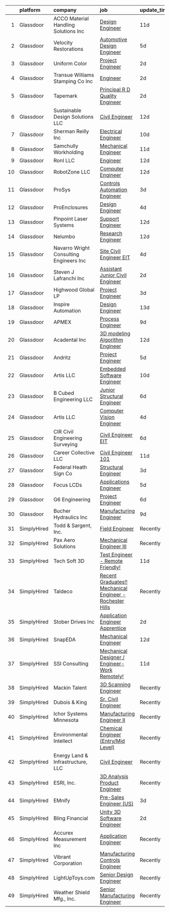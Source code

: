 

|    | platform    | company                                    | job                                                                                                                                                                                                                                                                                                                                                                                                                                                                                                                                                                                                                                                                                                                                                                                                                                                                                                                                                                                                                                                                                                            | update_time   | location                        |
|---:|:------------|:-------------------------------------------|:---------------------------------------------------------------------------------------------------------------------------------------------------------------------------------------------------------------------------------------------------------------------------------------------------------------------------------------------------------------------------------------------------------------------------------------------------------------------------------------------------------------------------------------------------------------------------------------------------------------------------------------------------------------------------------------------------------------------------------------------------------------------------------------------------------------------------------------------------------------------------------------------------------------------------------------------------------------------------------------------------------------------------------------------------------------------------------------------------------------|:--------------|:--------------------------------|
|  1 | Glassdoor   | ACCO Material Handling Solutions Inc       | [Design Engineer](https://www.glassdoor.com/partner/jobListing.htm?pos=126&ao=1110586&s=58&guid=0000018113ce0d6493cfed329e0941e1&src=GD_JOB_AD&t=SR&vt=w&ea=1&cs=1_dd52cd1d&cb=1653894680393&jobListingId=1007873994147&cpc=8D7ECEA3288D8B24&jrtk=3-0-1g49ss3cjjm5d801-1g49ss3d0j45a800-f0e664d32b362283--6NYlbfkN0BFFS8zJVZenWItNE8lTFZnQq_3tJVmPdz7HSSz7xoRe9bTuWO1kppgetIzLAsPLkGesZbzOw6hdn7u1_ptyFY2Yh5TjROcfA-fIta3lKT7VlSJ1BWPf3Pj2ey6AZov32r578G1NYGwhr-PcsjD37JnIPmeI2zVpPTE-QebkRXn82hoQbuYCpdWBnTXQkCXGJj-foPiE46WSKBv7mmnRIQWt3IVWfjo-ThLXx8Z0XiB2cYNYxlPty-_Btn_kgQtiCyzyxUu_HLMdixLCUFGfVKQhR_jLODsynTjuXAZ87ZGEhKKoEjLilhYLVFg9BzS4ci7V9GUZpP7zw2GtXunqovcDd43_BD5aMYKvxSuAlOuGQjpucROsABLfIzQG9Jy7HzQqAVb_dMsEKTy3tbDIIvH7BWzO-0ndGkOsJo3DzfTPhKPmTWHFZ_q-hSdXaI7w5tzlQ-k2-KA8J1piVOLFr1r-I7QWZnSZWelyuvHPuf0UIHHHaV21BRC7Innk0-Bbps%3D)                                                                                                                                                                                                                                                       | 11d           | York, PA                        |
|  2 | Glassdoor   | Velocity Restorations                      | [Automotive Design Engineer](https://www.glassdoor.com/partner/jobListing.htm?pos=121&ao=1110586&s=58&guid=0000018113ce0d6493cfed329e0941e1&src=GD_JOB_AD&t=SR&vt=w&ea=1&cs=1_b0bb0352&cb=1653894680392&jobListingId=1007887911809&cpc=7727F3A772A9F19C&jrtk=3-0-1g49ss3cjjm5d801-1g49ss3d0j45a800-23a2a2a6a4f35348--6NYlbfkN0AN77IQYG4qNB0SF0w9dx5AeT6p643ab1gAjaH6HGqssSTiJOziOUFQx-rkxQ2Qw5ZPV0BQyfD7qSjznZTgp2UXALbnNmEQ2wzeWsZD0AAAgx7Paml906rxx5GI6299o7AeBnO5gWWg4SXZtSUBrHPAdEKBC_fWX1mD8f3cIQrgHtBiEdyV4WNVcHSmHJseXijPp7pXuYz24s6l5yrS8RRu39X7fLbTZx4teymcXeBEFOQ3Hj7QPVLgobh_2Vs61gFowcZZ6dlhJm51AyU6fqSDlilnZ51Ze1nc713kVakwz6Uo5zqR0RA0xBiEii7KIpV0lWoP0yANPS3LRdSuOUMcNL5NQmazArGlmq1AXNZpchTKUwc_vceLLnPI5ymmakt2JRgrLrANj_zNJrQT3vO82r0jf1WwoADfpvRPSVXfRubSA_oDYb0FsGUB0oIfdvguVyj2VC8FTrp8x38_6MrLLv_GXpi3a-tt1TJoxtyDjQJwLtY_m71p533rDTutvrcLxeNALJk1BpVa9hbAQFi3sQigCEcH0lNSVxwyV6d8g1Vgsnm-y97vjMIxtLsl8gcAa4s-ZFyg7-qbtB2IU_2RaLTTXv9QYzQ%3D)                                                                                                                                            | 5d            | Cantonment, FL                  |
|  3 | Glassdoor   | Uniform Color                              | [Project Engineer](https://www.glassdoor.com/partner/jobListing.htm?pos=112&ao=1110586&s=58&guid=0000018113ce0d6493cfed329e0941e1&src=GD_JOB_AD&t=SR&vt=w&ea=1&cs=1_a5c51edc&cb=1653894680391&jobListingId=1007897844781&cpc=8C8C01C1671D14CC&jrtk=3-0-1g49ss3cjjm5d801-1g49ss3d0j45a800-5e52750f8b313abc--6NYlbfkN0CkdULDkxJV5HOaUe3AtL7tP0Um54OB87xlVeULwq8gRt2gH9P-wNUtyBXE8xg579d-aGJaArGDw7VgqMJfXAx2oj2bOR1k2MZxgU7PoCNIhPqjRZ48smznDJ6crgCWjAvZXJ2HF20jvFvXTSkoC_ykTdGrWoKBk4gVTlUi56nUsL07myLIPagdKWXaoytUSuPrUl1tPCONpMT_uJJGkuB6JVWzdA1nOma8FmLvDJxxaPN0NwrzFYUAc5Kv0NOXgxNkXK5nTWfwLwDgDGnz4tZqq9TjRPZ_8JQFkmQjsdUyF7qTkqDrA-thoAU4GtQItxdNz2YdXUFw96beFyBFnBTN2qmSrI9xnLyI8-Dmb8M3WXHZNWfLb1vEqmQz4faBroWw7B4CQjAAg8Bfko0lqZEEV5nei7oE5pW3ASMVm7TUjbKPf8Gdc18LsPPNsEHB0mIOLRpeg4NrZOMUSB-R4DDqDvX0UCyl-An8ogOeZxwg3hVPKV2q5BjBkIXBS7k5N-cjv87eC4DMZA%3D%3D)                                                                                                                                                                                                                                        | 2d            | Holland, MI                     |
|  4 | Glassdoor   | Transue   Williams Stamping Co   Inc       | [Engineer](https://www.glassdoor.com/partner/jobListing.htm?pos=107&ao=1110586&s=58&guid=0000018113ce0d6493cfed329e0941e1&src=GD_JOB_AD&t=SR&vt=w&ea=1&cs=1_d5ab7ede&cb=1653894680390&jobListingId=1007898041747&cpc=48D982FDF5496E08&jrtk=3-0-1g49ss3cjjm5d801-1g49ss3d0j45a800-e5b7ac3f6d3865d4--6NYlbfkN0CHpSnjIPxMtekS58WZl5Olhjo2iWL5RjE_Boe0ccr3Fp74b-beha0UUvVY_x3XMoE4x3WLEaErR_x7XrpphIwX90R__oeRNiczgx8WkIPceBL6xLSgALbE1Zof45a-Gf8YKw8_rQtEvc3wNEpvJbAh55HFDn0mi91gFqWrAe83xiJsuASgzBfe_8ukgnIOzr3lV9sy-C_Qg8MKH6ny43RYUAhw4aWw1nI2erkkNMDazjDGbWwWnx264VCYOoTxPDFLW1ZF84xSSAcDc88H0WaoU7iaxN9A2sOPRto-FO9YUzFj0J6vQApaxeivNDjwbsLGQCc3QgbfIi00jN2XFjxEN7jLF_rGnNbCb6sUwNsRgXZLV_k1oWideo-n25APHpX2i06UGQhMKd2a7FjdmBp7UnoA2WoT84Ix2RAyegYnSm7r__PtJ4Pl4swDgLPslYYDTNCGTya51aE4iQxBUz_8ULsyuZVg-uIhLJapQDryBI7N6L1DHccg)                                                                                                                                                                                                                                                                            | 2d            | Austintown, OH                  |
|  5 | Glassdoor   | Tapemark                                   | [Principal R D Quality Engineer](https://www.glassdoor.com/partner/jobListing.htm?pos=123&ao=1110586&s=58&guid=0000018113ce0d6493cfed329e0941e1&src=GD_JOB_AD&t=SR&vt=w&ea=1&cs=1_66ff04c4&cb=1653894680392&jobListingId=1007898762976&cpc=8D611544EB90A190&jrtk=3-0-1g49ss3cjjm5d801-1g49ss3d0j45a800-972575d053355553--6NYlbfkN0D769QmwtMnNWOu3U3MSs6ZoWu2_JIdD1p8otXQvWnwRwBGnWqVrZmuMF44Ide97xc_i2BQYBODaNah7g4OoDFb7625-d-h48REShhZXcTTU8dPDn4HZY9-edUu-_aeB4sjXzSqb9Ng0cRT0dKzgelVp5KuaOUjvQz0oQgiBVn2Xs8Rt2-d63m_aeJWkSGrD93s1aMR8rRZgEWPdB_jLR53XRvIBiROJlJ2_3WfNfB1nITVZTmwnRSiB8Q9yp50y78b5WhGkUjDJUB7NcGqlEEz4K4oD6DWRvlt7i89N8wVnr6zGbopLRZCKLwlVnJhM9Zt7hpHjyRNxiioA-s5ioUuzbDeqEw-0NKXwo7RsuzypMTCvFbJpcLsA-SfcOR3MEiue4zGBBNumTkFuhH-ZtR3SCzCvPvzxF7jcKuhbB9e6Xh19K6TpdOjf3taH_VRWm0sKTO7wkCpLLhxpwfU2pLBZsRTqLQR-17DSacKp_Affk_m-NgcOynzUoNP-nSPoa7FpR1k_6BRwSsVo-DsjBSJ)                                                                                                                                                                                                                      | 2d            | Saint Paul, MN                  |
|  6 | Glassdoor   | Sustainable Design Solutions  LLC          | [Civil Engineer](https://www.glassdoor.com/partner/jobListing.htm?pos=115&ao=1110586&s=58&guid=0000018113ce0d6493cfed329e0941e1&src=GD_JOB_AD&t=SR&vt=w&ea=1&cs=1_b2d2ae12&cb=1653894680391&jobListingId=1007869607934&cpc=F388EB6F57E9B59B&jrtk=3-0-1g49ss3cjjm5d801-1g49ss3d0j45a800-3c164573fa652fe9--6NYlbfkN0C29hvXBsqPXhhx7JNMmYbw4YwtYqnydFXWi5Ki7qnQ4nh6BQurPEBpSe7KnNFQ_4n5pzLHSKcGm7OanYyUgw4O69R0nSBD-323RLJp52Tz6wmQ3mdy0WjJXkVT-sovWDyNnvywoeWeIoMcgyvysd43voH4NMnX7LhxHGj54F-diLHNE20jHmJn2RBzbmne6VQ_VXtioXPUxxvD6B9hhfvvm8CV1sRTfGKABdx9XFAOI9R6OTggywu6RukGlHtapiYRGiYewKS-JJw-OnL5mdDIRfQueDwSQP2HaDzhU_4snh-DrUwGyWrIQ3cdb3xj_rgP9hbXXYFfd-BAToS_0Y3t-jzNiTYM37zpP3yJYzUKtsUNpBzSpVtF8m-6HNR7xH-aqBL48yPJjv8-GB2uAAAPk0OdpANJ_gCpiiN1aV8Pn83PfT7snNUXwxrw4cUdgkqO-hXNNH3CZ-EWrOAmHFQGWXgw35Hb0k2rDW1myVfGCRiwy6Nu8ohwsDdq9Ml65-Y%3D)                                                                                                                                                                                                                                                        | 12d           | Baton Rouge, LA                 |
|  7 | Glassdoor   | Sherman   Reilly Inc                       | [Electrical Engineer](https://www.glassdoor.com/partner/jobListing.htm?pos=118&ao=1110586&s=58&guid=0000018113ce0d6493cfed329e0941e1&src=GD_JOB_AD&t=SR&vt=w&ea=1&cs=1_8814d836&cb=1653894680392&jobListingId=1007876359460&cpc=CB51DF72DA3184F0&jrtk=3-0-1g49ss3cjjm5d801-1g49ss3d0j45a800-017a4b1477b9db84--6NYlbfkN0CpVY0x-eNK9xibvVCCLDrhKDrFH_cEjJXz3jYd2EEpk8Rv6v91OuKVjHBI0-gXTKOCB3fiQqTANvBz5bR45IvqupxJfnXvfQGcBA3DbN_YtjIa0K5jYTHILHThGCc-B73TIRKytK9XcLQ505-cKTZynnlY5uzNKH7cTWc8dqp0e8LUCANlZ35fbHKns8e0-NuOaEIR2RuULcDTghVwDlE4FOLuxLUqBhZsy4LRoiIO_JPiQESDZ7_DeIrrjLidTChkTOJEMuFkuGOS2Rnr9CQEwt6tjlc3zWygl1W-kmgDAZFniPjhDkNk4RZwUOw6CQf_vYYoUa5w2ijjzeLD58tt2XH3XtcPRgZKPUSPn2QH9VPFeCZc6V0W90suc3CQlkvWupo6P-urg1L02PpVvby2QJtU3PlEozTQtryuMfLHD7fncstvreyPb73hYQQstOLl-QMEu5NoerjS2K4sPWshf2kdMECUzO6jQfYoIdTT2aPvB8lMj3ztY1uPsrAX6rBCFmSsPl_-IQ%3D%3D)                                                                                                                                                                                                                                     | 10d           | Chattanooga, TN                 |
|  8 | Glassdoor   | Samchully Workholding                      | [Mechanical Engineer](https://www.glassdoor.com/partner/jobListing.htm?pos=129&ao=1110586&s=58&guid=0000018113ce0d6493cfed329e0941e1&src=GD_JOB_AD&t=SR&vt=w&ea=1&cs=1_fac625fb&cb=1653894680393&jobListingId=1007875185665&cpc=DD81B0F02CF16109&jrtk=3-0-1g49ss3cjjm5d801-1g49ss3d0j45a800-0c9a7c9e877481ed--6NYlbfkN0D4nuovUOU2dPryPr7-xanE7ZFWASvaSyNm3BqXIbrO0geIZjjFrgP5r8y6Kdeyiqa7r07cvduyIZKrlXZ4PYkD8d7yHnjGw1H_Vbf5ur-qv0tHOo_ok1qVjOv6MoEdqtKI8itP2QDMyJnW6tpJfBQwWdKTcRcFwWYWpsPQMv65F-Ds7F_jvrbVlpMslURuwUwrosxhhXgoDIlH64VTcLLzmQZn-aP7qgiMLFyhJodIHPx0fHydbMeu7MUYFi77lz9K22F4ogtxhdqbzQXGTzPhIqSa41ehqCurbDe156XydPosTyQl757J7QwjIski-mBt4Wx5l4QHVJ0ADQ99l5m6kkA3zJnuIMEhTD3ndJC36Vt47_SzxTEPoS1SZoqhll2ZoqSQ8KP7sU82M_P1b4kzhDiIFELijw4MDsqI_jG9m3JtkkmhXnbAlIOc5-KHh2VKwfEnffRIKEHUjIqAuFlFMuv8GMb8YFhBydUBsXWRGNeWE9Ryi3G9q6sHOMqtIEU%3D)                                                                                                                                                                                                                                                   | 11d           | Lake Forest, CA                 |
|  9 | Glassdoor   | RonI LLC                                   | [Engineer](https://www.glassdoor.com/partner/jobListing.htm?pos=104&ao=1110586&s=58&guid=0000018113ce0d6493cfed329e0941e1&src=GD_JOB_AD&t=SR&vt=w&ea=1&cs=1_eeaee339&cb=1653894680390&jobListingId=1007869257671&cpc=27DBD27427436EFA&jrtk=3-0-1g49ss3cjjm5d801-1g49ss3d0j45a800-e80d6e129273f61c--6NYlbfkN0Dx3r3E47sSe5bB3PIy1uzBZvlB7xy2NhfhZMlxQTsxrA7VYX76RqwMaCykxq_CiDPehZguk84VWqJfrViHZ8KDc8hkaArUXeXPlrM99lnlH-MslKiFfY_aGMZCDJlpqPHD8jZ4R3OOCfqN8Lip_ZPLyaZee2_MENJu80lQ-I7_JRkSeg3JDuayDDyDQpaFquAX9Zm_LbjZrlEnTEjdZ5MV8UWTvU3PtarakPboroZMipsas-2O4ThC_x0JuwQzRgsy22ML5m92SxVfYPbuKdsq28SddMvJs04bABSRmwll7UB-yhSyMvR_CmQIHE2IAkSs7QfYV-F9wIw9yKsw4xDICYWHsC82YYpgI21-R4wfL9WcWkZQRBALVGNBln8qwvYVnWwxnINhiQNwxAeqaDcC2Kk9t_k-4pPBRQBCqva_ZUwKwbemvGxKCvCdNhAGNFL5zDaCtVEhP62cUJUqUh12uk2-dqMxcFcSJXcZAt3b_zIuy9vbCPK7)                                                                                                                                                                                                                                                                            | 12d           | Charlotte, NC                   |
| 10 | Glassdoor   | RobotZone LLC                              | [Computer Engineer](https://www.glassdoor.com/partner/jobListing.htm?pos=108&ao=1110586&s=58&guid=0000018113ce0d6493cfed329e0941e1&src=GD_JOB_AD&t=SR&vt=w&ea=1&cs=1_d0d9af65&cb=1653894680390&jobListingId=1007870108983&cpc=C64425CD673E8F14&jrtk=3-0-1g49ss3cjjm5d801-1g49ss3d0j45a800-219db9d30302e797--6NYlbfkN0BKgzQyzTF1Q9mOsR1amaS-juVGLjHt5Cdom-gEF9y-xSP8G8yShb8nmsjEyQMqto77kbREkqz6afkJ3HEFaK9n1cEoqIqWTIeyA5C8WpB9CTavT_Ew9hC2KJtu5rQRDRWXhN2b0U0k7_zy7qE9CtnKI8VKNf6ISYjCCuNYTVCmhZm-4jTJmc3YAvf6YIsPfiOuvCKJcFtmyzC07HcuN484OyUqy-b-t1jyrCbo4MYnNHkzkv-FPoVO0PoifVQMhNdpJOHPyVgX25xZbgvWfFV0mElLpsKgnH3EHUqzSbYCgWQ4c07YPIsrHIn3Ngr6mw9SlwbipzWOQT7UKoHYpiFDAOJYwujIX-sCQ3S2rF0FtyxpK-WbsecjMdax5BII_JNuWy6g98rrvdx9xJFpBeWQYgY204E0KW_9c1nYaRW9hCJL4Tw3VH26-euBxIN1tTkjD52CY_5-xLNfANYsDx7Oj1SDZe2kv8PsR6qYLCKDoiiucHpVJsNDLMzbai7E_G-6Z6vCt-QtcA%3D%3D)                                                                                                                                                                                                                                       | 12d           | Winfield, KS                    |
| 11 | Glassdoor   | ProSys                                     | [Controls Automation Engineer](https://www.glassdoor.com/partner/jobListing.htm?pos=105&ao=1110586&s=58&guid=0000018113ce0d6493cfed329e0941e1&src=GD_JOB_AD&t=SR&vt=w&cs=1_35a02a81&cb=1653894680389&jobListingId=1007895421291&cpc=AD4FA8CFC4678512&jrtk=3-0-1g49ss3cjjm5d801-1g49ss3d0j45a800-3c263e6f64f7ec45--6NYlbfkN0AAZ2KOaAKSdSA4s6ZFM8pp2b9gbp5FFgZTZvio99B7CKbGe8w0J7iHMyqH3r5O7LINfTDwF8xttHB247AtmiMO362FZHrlLJ7hIMp8R2iwvg4rrj-3yeSLEDXGxRo6ZoqOeVFImf32yxs5mtEQdEd7HZ7XtQH9DnhpaFROumOtkVUGF8cJnrstRD-uKdkvgIj3YU9zv_yCOpH3r67ZMvjjlx7bIWqCFciDQfnHHy8N9x9wqXQQnpboNjyYjbXrueSojDLyL07wLPjRVnV8Jj9hd7K_oMHYlBbmKgWTsQy9Fm0Vi1P_jJVqH2H5698o0fQIAuAZoUQ3MbRzAThP3XxR9HKpH5FBM5LC2Hj08kyYcQjxaXWlTYgbrm0u17Fo_udBJlp7xrkMqr1nxFhZBksuVnmbY-C0DD2nShPUkh0asUQbKCn0X_rrLQuMAl9VKW0Lfo8J9YOwCQ8jICl2F3lS1RUroWG5H590m4ceHEIO8qE2c6_6iSjG3Ob-OwS2dViBd5qevDR-p9UnTvw0zI4ooEpk4DK8kQ_sf9qUKQ4tLytqX0bMcLyNsHEdvbWQjiiiw2UCMhMuWXL2EFmbLNbOkuFrx8xO7ogiIsoVwqs6H1GcXceZPQAj9AJJ4trMgt7TRBArzMopw5teacfAKCe3q4YFxAOisEBbV7NH8PeUAowun3YZvCnwbcq14wfIPi-QFzINVlmNmWFDRJ9X5dxvt7dOWc9qvyAQeVGdqVH80Q%3D%3D) | 3d            | Webb City, MO                   |
| 12 | Glassdoor   | ProEnclosures                              | [Design Engineer](https://www.glassdoor.com/partner/jobListing.htm?pos=111&ao=1110586&s=58&guid=0000018113ce0d6493cfed329e0941e1&src=GD_JOB_AD&t=SR&vt=w&ea=1&cs=1_663d1ec2&cb=1653894680391&jobListingId=1007892526729&cpc=96070987E0DE0F22&jrtk=3-0-1g49ss3cjjm5d801-1g49ss3d0j45a800-1a35987553044738--6NYlbfkN0CHpSnjIPxMtekS58WZl5Olhjo2iWL5RjE_Boe0ccr3Fp74b-beha0UcTa0UEM84kpxrUputmv3yo3oDyYdgP0CO5NVXNgxxA1pzd8Eg70xN4GZ4e1Bv8w21V35XMjP9InwDtT8zEsqOksegvcIwLg5L1eD3UJrUpslVgbh4owHpkudqgzzb-o_sfuSo6AhtcAwxZzHPp-lU4H2RHLmJ_h0CPcxutB4Vy1fbRKdb9FOqHRfDXvNsxH_6C_6zQpNWU8USZU8kgTeUi86wCICPqN53_EN18lrr2oUJ0rUKk-Zxv0YYJRC_udb_-f3FoYzi3DgoptwZnPM_tPo5lDSeoaDLtrpPqx6oHyUSNpfEMsfZ7CR0t3J90vrsuUUqyJqbIlhJ5UBs1OhO74YsgtQ9ny_V_mPuibZlaE5LJ6iM5Q76sHwxfr3WvgJ53Ucf0gsoEk5mzPA3M4RXrIimAmWh1zWxGL4jQGT1T06z1iGALban6G8s7-5EfqwAIB9yEYDpX8%3D)                                                                                                                                                                                                                                                       | 4d            | Madison, IN                     |
| 13 | Glassdoor   | Pinpoint Laser Systems                     | [Support Engineer](https://www.glassdoor.com/partner/jobListing.htm?pos=103&ao=1110586&s=58&guid=0000018113ce0d6493cfed329e0941e1&src=GD_JOB_AD&t=SR&vt=w&ea=1&cs=1_a482f942&cb=1653894680390&jobListingId=1007869949047&cpc=9FDF6D727780232D&jrtk=3-0-1g49ss3cjjm5d801-1g49ss3d0j45a800-242516431edc168b--6NYlbfkN0BzyIYrTMR_AjNKh_kvAG8N613gtHPANQ3sdLTkrtBd-1OnlD5VBi1-jMRGNUKdTFdsVIM10mrEsEZjX_7A7jAAJakIxx8J74j722JFt-y0WxV9W6yR1X1i2GMZK5mZ7MBGDMB8bUt2hKOPVxpaYG-VUD2oJ_uT2zaSRXNMYhkKVtuCvsDrHx3IEaeB4nabNZ1cj7x3DhDWO5dpQdf05UE2sf7jLZ06Vl4m7qZuv0xvNhe_nIQVhceVLIMblD6IvA1Yoi_H2o55kXEMpm5vt3Eww_dqxjPKRHy3YEIteqEDwaGMuMceAOkiCq_hvgM5UDv5aebzcHfFSJcyx4mQKeCpGp9aCR_Idw7T3DUGXDkRcgQEBKqDA-Ob2VDdJhN0a2W9mUXigss4Clvkojkr19GJwyocXdush3XtLJz1TvP4T0e6yQxowULCXkCR8bKJhvw7zrEL7o4Jgq6uruAff4m-H1msmZF2u3BaoEeeCoV_l12PB_asMKq1BJ5FXwxWScM%3D)                                                                                                                                                                                                                                                      | 12d           | Peabody, MA                     |
| 14 | Glassdoor   | Nelumbo                                    | [Research Engineer](https://www.glassdoor.com/partner/jobListing.htm?pos=125&ao=1110586&s=58&guid=0000018113ce0d6493cfed329e0941e1&src=GD_JOB_AD&t=SR&vt=w&ea=1&cs=1_dc12fe2d&cb=1653894680393&jobListingId=1007869813473&cpc=087FCE1F8A501AB7&jrtk=3-0-1g49ss3cjjm5d801-1g49ss3d0j45a800-e1f0459d92b1f83b--6NYlbfkN0DWtRa9NJfjQIs4MWRRqD4F41esfMsK79cV24t80VXfzS4MuagFM1iT4xa6fK_SRmntj2BQzxCA1t2-LB0uizx4o7vbCV_jo071lTU7_8uVRGeoXzflrKVozy-_wRf0yhC5PxzYTkKdlzDJHOF_xHjS_F6p4pG_qVk6tSo3myGmn-hT6VdzEY9EjEtmde_tbY0Q34sLm-pLinUdfRFn1qZ4lLw_LHobxZMK80XNnWSpBa4DemS78qgmaiOpcAUqrHI46wew_TkEdX0pNezyglDoAkNVPLOzWtzVWRLo1cplqPuxemZxZMM5cC4BcY6PxZUcyxbC2IeTVwvSHj4blUMv7VkjTZ2_-6H816C1AEkSO5yScvi_zzadLcqHglpkHceblXMQHf7-Sm1f8bqX2WJ9Bpsut-KqbPWLrweqVuzzFnB0w-PUN51Suf9n7bqGq36TKRYt5giwqKicNFWF8oRSp1aamaCfU7jTrzIal1KudoCNpk03D9Ge24hnXEkqRxY%3D)                                                                                                                                                                                                                                                     | 12d           | Hayward, CA                     |
| 15 | Glassdoor   | Navarro   Wright Consulting Engineers  Inc | [Site Civil Engineer   EIT](https://www.glassdoor.com/partner/jobListing.htm?pos=116&ao=1110586&s=58&guid=0000018113ce0d6493cfed329e0941e1&src=GD_JOB_AD&t=SR&vt=w&ea=1&cs=1_e659bee1&cb=1653894680391&jobListingId=1007892329397&cpc=5F52287141EB9D73&jrtk=3-0-1g49ss3cjjm5d801-1g49ss3d0j45a800-f202c4390f59068e--6NYlbfkN0BdE_vG98IF7JZVQK0CwwmuM6QA7CcIgeu8djn-MsHfKT-OJ-9HkT86OPMQQzRk-gjWWILh5YWzDJg6nsBxSDShxpQASMk6KtMQOXnAhnbY9T9ZpV2gdSqhTx9jX1BTOZSRry9_xjvGbDvG9KvDFkVBy-z5MYmoZ7MqyLsH4A9IJLUP8yyIW-OORlV6XkWN0Fel8Ryjd5XTZ-wW6qEsIxvEfj6wY1RJm4Bj4kYvjXV5OMuwxsqQr1Bi5b70Pq3vbrs0cKYQL2PN4iVIsWVMUfZka32yFgUKdbTkblGDtR4QUZATlSpFLt_v1MWr4mWjn5nmi9esoPm1BSfuUnZurdXMxY1gAS44J7U6ZqBMLodG11yYMEVCcElremW9Pd3edABUGW0L0T1YBCi0DTsJpVsfKSpBE6uQTh6aKp1CSDGGJBAvMVeYdl17A6RSTd_bsikWRcVrdjYRvOF6nBkgFn8WqbnjdMmY8gxt1nKrn_hStmqKadwvZ68OlCdKaTOlPwbjz6YJOd5tWQy6UgXAbRF5)                                                                                                                                                                                                                           | 4d            | Sparks Glencoe, MD              |
| 16 | Glassdoor   | Steven J  Lafranchi  Inc                   | [Assistant   Junior Civil Engineer](https://www.glassdoor.com/partner/jobListing.htm?pos=109&ao=1110586&s=58&guid=0000018113ce0d6493cfed329e0941e1&src=GD_JOB_AD&t=SR&vt=w&ea=1&cs=1_c96f72fb&cb=1653894680391&jobListingId=1007899236167&cpc=1899023E9966B094&jrtk=3-0-1g49ss3cjjm5d801-1g49ss3d0j45a800-81d681516ebb2445--6NYlbfkN0D_KRozbKJx95I3LRYgbj09bqBDFeyQG4s8tCOB31p2DEld8ztPbmN09lK1x0mXGdiz1Rov8eNVJZ4KZ0lrblLLlYCYSIiqXnxCxP4vwJ5WtwkgReC5NMacHbbPY4U67NMMAtV0nWjXrkbMUVARhIuHRqgNZ91hqussH96hFM7oP4W5Bfc1F3HpWlK2ZUgyBi7VDUG2UBFFbVWUkZiDZ2IvmD4_WlPZ9xZQVpJnsQmzlcQm9lfIac6gnZInA7f5GVnZaEdSsb73Mmn3sFMNCU5LJNjDhP8FaJ28tRcrGgfISXa4puGejJ1s0BuWWCGYOjayczLrTXZxwCUTlsBazZTzYC2u-4WKu6eFdh60d61Jw-BKMaeWqgKW6-8sIiFXvs8Y19LLAKzoh4jbQeEmoDPUXcnDlxP0yuZvN0aHGtmD6E2Aw8gtXMQVrnINGxUIWbgz1tEREWZ5Dkrc_lUSAjsZ-xLzuFuqzsuGY2Ak9tmfx5N2AC8xZiwgK290AEuConKjNFnYRnSnmftDny7eHlsf)                                                                                                                                                                                                                   | 2d            | Petaluma, CA                    |
| 17 | Glassdoor   | Highwood Global LP                         | [Project Engineer](https://www.glassdoor.com/partner/jobListing.htm?pos=128&ao=1110586&s=58&guid=0000018113ce0d6493cfed329e0941e1&src=GD_JOB_AD&t=SR&vt=w&ea=1&cs=1_644d540a&cb=1653894680393&jobListingId=1007894912084&cpc=FE3523028A84C9DA&jrtk=3-0-1g49ss3cjjm5d801-1g49ss3d0j45a800-eead42dd37b127a5--6NYlbfkN0Ba0QhiQWFVQ_CNwhflMFawj3KbokUMKdZBfispnLPeZyhsYECxrBE22wbdI2nFMdPxz0-oEsGfVkKG7dZNlTcq9bv9M00lZN6pSG1AIksWa-j2J8udd35xWA1Wg0yPi4jdOzpWRpyYTpRXgaCp8p5ehYej3qg2BtTfvSsvLXkOT3CLKHzA1oSqCit21GCrEx-5j3UvDEHVn47fS4NofYh_6ILdO07pRfG7O-4yaO1OemuBsaArAxZKWJA5exWt5wVCu25EdxeHo4Z-pz4DDP7FI1semD3A7Pl8mn-_dDBacJcFplLWigDs7dhrQG6zPA4ZAMGaoDc6898jK0PFJ5HA7C6jmF9rS6Y2hUb10q_eJXSP9GkIWLIOcIpc7o_cV26M1DhYX5TUI0Ivi38WoyXLZB3-qSwgZbCRsL7A0SOqgXbCJLIu_esXsJQPcqOoCHTuEVwep8-VNQ81G2vGRDP5mj66DqJcIO5Zdj7r8doLrVHG3EDVZIexzyygqFQuPF8wWsi8v4ZZdA%3D%3D)                                                                                                                                                                                                                                        | 3d            | Spokane, WA                     |
| 18 | Glassdoor   | Inspire Automation                         | [Design Engineer](https://www.glassdoor.com/partner/jobListing.htm?pos=120&ao=1110586&s=58&guid=0000018113ce0d6493cfed329e0941e1&src=GD_JOB_AD&t=SR&vt=w&ea=1&cs=1_b98caebd&cb=1653894680392&jobListingId=1007866671787&cpc=AFB225FCF97C91DE&jrtk=3-0-1g49ss3cjjm5d801-1g49ss3d0j45a800-edfe5fcdd86e80f4--6NYlbfkN0DeyJ4CP5CzwT7broxeUwKBt3co1QwKwWitRQqJu2WRZ0WRYEK4sRQPudInjCWf_ZKg0buxWCz48uGjENVgZYsJakIeES7EjydTsEnqycs97mDHBwrxMS_wARAOzO2SQMInRGrKrOp3dOjvvESJ7R_yAsxMbFvm6yzO6zlbFd5sxtW8ItqkuVRvxj3BgYkNF9vLYxWgzhL1KpPnzzSvVxcy4gNHtfdvDL28TLHc8I5sjvsJbUW_dDYWOjLm5_r1jpfmbRkW76JiUmE-nBTcd0-r8cZpoa7-R698kjM-KfGM74QiYEUsJo_tZrxRzgeeSEKaDvb1_IchqaMkm-1J2VeZGINek6sHLUeiNZ4Ve28simKb_p7AHCzssrrd_cSBCBUbeiU4Xvw_tFLDs6PqYcqLgSd1vKoPWJYcWK5bELcFy8mO4XNafaJ0WrUTWdiYdrlJ7ySodvwg1QwX9L-KHOt27fUA9LM_sJdO5dfmVzMnAHNYr4z6angfBvJvCXo91B6X66XuO6fKbA%3D%3D)                                                                                                                                                                                                                                         | 13d           | Indianapolis, IN                |
| 19 | Glassdoor   | APMEX                                      | [Process Engineer](https://www.glassdoor.com/partner/jobListing.htm?pos=127&ao=1110586&s=58&guid=0000018113ce0d6493cfed329e0941e1&src=GD_JOB_AD&t=SR&vt=w&cs=1_febfa699&cb=1653894680392&jobListingId=1007880028536&cpc=B7D7C65A5E4116E9&jrtk=3-0-1g49ss3cjjm5d801-1g49ss3d0j45a800-6b44ae575289403e--6NYlbfkN0Ap2u030cuxRsdtLPDPs2BU3Kfi2AUyODsFm7pZ6XoflC84B-lzIIOtEVH2oglz5nXqXP7ZkE3aYm-8QYjC-AzGemLputJa5YGkzwHuy5pgFo8Y6PV4WmVEt-dxtcCiqX8GaaxLBnO9tgCk3eBPmajlXM8u5WbdWyYZX3QH-p9tsVzcN-o5p4nxMbI7n6ChGHjGRg3_j7XKqL2q36JhrIEXZkaI3PRkLU5CYtW2QReecg7F7Msw9OBVp2TY-JoxpJae9j7zr_P5LpcFfDrcYoLEc5fhOJCA0JNCMe2g-u2qv4ye8s1YTs-Rcqf3SvkoXlpRxqzuI8kmfY43HYSVTc7cuRjbh1rDCQpJp_Pg8xWDPcZSPmSSZ9wZkKaVJsE15pD3asF-gE6-vELcPDfs14ZSi8YIeJfvlU0_TbGAE72p5OzhaBw7dcswtR337mgVFMwXcbfceq1j77x-WprlwiWepLk4rTPuhXOJrjCop2UzOdhG8zlQM9HH9TcyUsCONMjJtJOuB0foq-Mxb1gB22l7cxr_ryPCYXghhFT-s83QAHB0H8Lb3jlcKBwB6114OWOMj20BaJIGlJmA1vxxvW1T)                                                                                                                                                                         | 9d            | Edmond, OK                      |
| 20 | Glassdoor   | Acadental  Inc                             | [3D modeling Algorithm Engineer](https://www.glassdoor.com/partner/jobListing.htm?pos=102&ao=1110586&s=58&guid=0000018113ce0d6493cfed329e0941e1&src=GD_JOB_AD&t=SR&vt=w&ea=1&cs=1_670bee34&cb=1653894680389&jobListingId=1007870719489&cpc=B15EA7A501A9026C&jrtk=3-0-1g49ss3cjjm5d801-1g49ss3d0j45a800-c7c84e5af1354df1--6NYlbfkN0DsBOlmEAMqZtav1V1WKZO3RUElpafjggtWvxyDQ3xFSrTDzNu17f0DtnNrmKxA0UINMXVAqtd8GiknO6WHhzYU-86-3viiPD0gqfrVkhvCvOldqFF9tr6L756vT_LD6e9rT7TUMHsIzCkv1n6ClrGBjy2-AklcibxrQ4Gj9Kb1MaOUBhl6bBMzzULz95NCWik2xteCU73TIAQ7SitBS4xSuUvv_iXM41SWf_1F5SrGr_BU3ItYbDfr8g-TMpPEqaT6EXVqFPtP8RM9WrrKX18aoynV85_f-9YcceIz_Bgj_XMooVMaEQyjrG-MMeAbQmva3Mv54mXEA6fzcOO6QSHvlenlbECZziMoOacKXnKGAozOdBQbkVqhKhb21wQjOxJs6vFZ1cfLK_hbGdfkm3s9QIVEoBYfgQ3AB7xX3Ro035zXPYZlKE1YsTBTYgGAl8iC9zPtTFbyyhJ01XYEVPgBVio9fodfc34WDxYEu-qgNJoR49Rhw58yMHO-wn0wjJaD011jXf33Rnnml278cUDp)                                                                                                                                                                                                                      | 12d           | Overland Park, KS               |
| 21 | Glassdoor   | Andritz                                    | [Project Engineer](https://www.glassdoor.com/partner/jobListing.htm?pos=114&ao=1110586&s=58&guid=0000018113ce0d6493cfed329e0941e1&src=GD_JOB_AD&t=SR&vt=w&ea=1&cs=1_dec20dba&cb=1653894680391&jobListingId=1007888941683&cpc=9ADDED8F6DE731E8&jrtk=3-0-1g49ss3cjjm5d801-1g49ss3d0j45a800-0772d3fd67f15732--6NYlbfkN0DubAZIM84SQtxB5ruxCwjRfQ2y_9uoDth74g3aMfGb8QQRZs9O9g8gDB26IcyOQLjkhK-iFua5C1AkV3QRKf-APHSZN4j8RRFIfL6-hxIpHaqqjyTT4p92MNYMDinNChZzagyNRbEqB_HFiW3LJ_QbKijzSBkEidKEI5bF4Yqa2CFEcYT5V7jqhBFrcH1U8xZCV09jCA6aXh-CLm0QMzJh3t-WlIov6TqIM2B8YiDf5fNlgMEDWWvknyi3q89qLZonwJkgq-geAMFrRoZQzaCzYtRW4RjbxtKjLmN7jUwlf-E-chehjva_Bbn1R3qN0DR2uIndMo3KPgK0aFuubQlSyZ9foWUMmgmne_eoeC2kBCMCSJEKZ5D9OKmViBZtSftj1cFtqjPbHetKaVFB68EeqP4F5lW6_nVidEM0jfQpPOgGdGHrP7Wnc_RVlyHlZnPNWTJs2hZL4jNUAFl725TbI0ByJO-YGWOAONV4VQPoISw4gJ3oJbSmurdmmp8edHVrlJuEzUynJQ%3D%3D)                                                                                                                                                                                                                                        | 5d            | Callery, PA                     |
| 22 | Glassdoor   | Artis  LLC                                 | [Embedded Software Engineer](https://www.glassdoor.com/partner/jobListing.htm?pos=106&ao=1110586&s=58&guid=0000018113ce0d6493cfed329e0941e1&src=GD_JOB_AD&t=SR&vt=w&ea=1&cs=1_00764a41&cb=1653894680390&jobListingId=1007877128420&cpc=008615850408AD4E&jrtk=3-0-1g49ss3cjjm5d801-1g49ss3d0j45a800-ee45bbd801ce88e3--6NYlbfkN0A2-e4YwdxU-CdV13Vx9vfkOyEXpfUvrjKxirzv7427WMfEHMzlmQPjQCuAz-RebFO2BTV1ryX0sp7SgM-QjUIYGag3A_ex4XGR4R2cahP5ptUT_PsFur-WJ6HW_tJQ9pQ4HgH3CqCau7tPpnqcq_rmOtZJZkiOUiHOueAJOEli3ibWLFf-Ev27vQ6we8TQhdKEIzSH427-TaJudyvoTJYJu-pzPbGIDXfCfiCLLKrIh24iFSaM8CDYh1e5gHhNNyxv_xPgglawC1YdPqjsjwN0OPT2c3oz9zFpuTbBczriGoWmvOgxwLtamF71-gU9-lcYWgPrtJUTlw0VGStFu-DhpGZnx1FByt24l6CgBxn4VYOYu7c3wAa3czetHdPUFZ2heGX2vWd1bgwxXbP-hbPs30QdpkiPi4lVUgH4D3io5jG4AAD6xEAUvHc-278WZVDrsS9jQ-z9aSZg9FueaLjQmY1IkyWKwZHzq1P3S0kt1w9goPLPpsnHzCu0k8jMNZhXSMBX-D-BIM9r4TOl5S8o)                                                                                                                                                                                                                          | 10d           | Salt Lake City, UT              |
| 23 | Glassdoor   | B Cubed Engineering LLC                    | [Junior Structural Engineer](https://www.glassdoor.com/partner/jobListing.htm?pos=110&ao=1110586&s=58&guid=0000018113ce0d6493cfed329e0941e1&src=GD_JOB_AD&t=SR&vt=w&ea=1&cs=1_cfd1c51e&cb=1653894680391&jobListingId=1007886311250&cpc=89D89127A393A397&jrtk=3-0-1g49ss3cjjm5d801-1g49ss3d0j45a800-1be27a3f2407c8ce--6NYlbfkN0AO-lx13pzomzdSppJUWL3QXsQT8oyFk4U4LWH8QC50Cr-zBueLseaI03DekY7-9JftCLQ3xfGh6lRiF4kzntwXS_1YEF9ModrKO80b_PjdsXmbkATEMUnjlf8FxjDZLrcezYBMhDUgOOP2SWP4ieY4fWRIGoZB1V0D94P99f1OVc6zla9SDW0D223kHkKnrGz84ScpL1PiDVJaYfRducaoq4IYVxUcPtPpyoEr4ZVfM9LXf4BwKQ2ydvJHU1vJSiqDmpRFCbAy_0phwbrcjiA1vWhDrfDWoKuDskvwKgAxV_5sWk0_z89o332KdJTOXO8WB898RqDkhAlgLST8zHKDoSv5wU4igvJURty805yeGPgTMK-CbSACc8LvMD86zfySvMDpLJe5Nipf5ZmqBW_xyJB79oMpbx4r7PMN4vg6vCilI3ZTgDGARsnATlSsbsMKrQVDtX8SNnlrRXQu42uzU65tEfCWUqTxXK5CcvFVlG_AzEDk7rf6GHZumEApkXqvAQZx-CiOPjwNV8GlwWvW)                                                                                                                                                                                                                          | 6d            | Westport, CT                    |
| 24 | Glassdoor   | Artis  LLC                                 | [Computer Vision Engineer](https://www.glassdoor.com/partner/jobListing.htm?pos=130&ao=1110586&s=58&guid=0000018113ce0d6493cfed329e0941e1&src=GD_JOB_AD&t=SR&vt=w&ea=1&cs=1_df550f65&cb=1653894680393&jobListingId=1007892576193&cpc=1787BE36DE28B9E2&jrtk=3-0-1g49ss3cjjm5d801-1g49ss3d0j45a800-9ce8a660d5287503--6NYlbfkN0A2-e4YwdxU-CdV13Vx9vfkOyEXpfUvrjKxirzv7427WBuLDFD9Ruk-S_qtFLMkvhQbseN8VxfkYL-aF92LFJ0UnIBOLzB4uVjtK2PfbiG-daCPcAHacJLeaZBxTvT2VgTA7Zm2zK0OViuq1vUKXdu2msf8Q5wcoFrbobj2ZT7nnqteg4oeYcidmydPXEHLYjuo-xcriuSB5WmpQ-Ghu90l9wUd4s6rCzNXLbjk9sUI52g1osU2ClWhWVnF7gS7Jx3NmJZoo9GGq60DWjwQ-2W5XYEQsp4IiotXkLkiLTAZNmA9f9wdUTQv81tEjGNgTa2V4jx4YLL57onczQSXJBQewWCdAluVEVOGkqqWOK0wVsoS6vqZF-oAYqJaXEXmxzV6eMB7HmOZ-5y5KYFpxUbiQI9fLdkUH7mkgs4ulkPYYml78-QFT_7Gf2Pm-5D985ngKAyj65hEPhC2Rnx1TcC7m84g02xSugkxh9leKSS0yuHdWj54TLucffEtHaKCbUqBmLybOD93Ag%3D%3D)                                                                                                                                                                                                                                | 4d            | Salt Lake City, UT              |
| 25 | Glassdoor   | CIR Civil Engineering   Surveying          | [Civil Engineer EIT](https://www.glassdoor.com/partner/jobListing.htm?pos=101&ao=1110586&s=58&guid=0000018113ce0d6493cfed329e0941e1&src=GD_JOB_AD&t=SR&vt=w&ea=1&cs=1_05479cca&cb=1653894680389&jobListingId=1007886331933&cpc=D951C6CA04ADDDB2&jrtk=3-0-1g49ss3cjjm5d801-1g49ss3d0j45a800-3e01983abc021586--6NYlbfkN0B8Hf58sUQknLVfxK0aDieZOySUuDyR7KztP2NzrYxOcQhz3-_LnZWNZNYYEI6CFCK4IDsd4_K1NwUGQQTpx9Nw5Uo2rJsZdR3K6J4cJA3MNHxcv_4yrnQd-RCVn1vcb2soT4wAPvwjmrrfr85wdbdEVVrBZUEDO9RUdngozBR17zGcHq8x5ZxFmKzbJOi-czaZ4trH9fuFCwx_u_5NEm2mAaLFbbLqxjXxy45Zl1YwfjxETXIZDNT7PTHWtyWhpKTnWxue1EquxI9mFqQilC1nMHAXFoBUByMDNtokdmlXZP51bXzzcE1uoImL3mBHFeRZBEfsXcwgm63w24zFJeoa6BYlfsJ2YUCIgySQkPhES9p1lNVFmYJIXbNn-KCGqyqGYOMg0QrO2UURNWyR_1pRx6L_kZ_dFo0IR586p_FC82BYLgs7XugujoT9qYmYT0z7vSpkqEHEMEyH4yLoOuOiIvtIQQPa7hHoEuWMS2RCnGBk8hbhKFclXI1CnXb3nag%3D)                                                                                                                                                                                                                                                    | 6d            | South Jordan, UT                |
| 26 | Glassdoor   | Career Collective  LLC                     | [Civil Engineer   101](https://www.glassdoor.com/partner/jobListing.htm?pos=117&ao=1110586&s=58&guid=0000018113ce0d6493cfed329e0941e1&src=GD_JOB_AD&t=SR&vt=w&ea=1&cs=1_42ebc3a6&cb=1653894680392&jobListingId=1007872657647&cpc=A01C6279D92D7ADF&jrtk=3-0-1g49ss3cjjm5d801-1g49ss3d0j45a800-656b24a84ce4903a--6NYlbfkN0AY4guaBc_odNxnJHTncvfwFu86WvDwtbc_K-gSZc1x5Ih_q3JUlcq5i0_pfUY2AV3lEzDmvP2UiZUmT5SC4FHZbFORtP1K6ZJIqei_nc48O7yEV1xFD_9eqs2AHw2b9f3PdDshDj_2GjNzqG-DHTaFRVZU6wFGg0W6aJZwD_EbUr9eGSaI7nuxqyvOSGUb5hnrV1bB_3hyZ-OTrjaVk4FFajzAxFdSS6BuKqM2YK-9qG13Fqa1WsU3br9preQiImn_mn1LQ5b3T-6vrohvztzal-k-jkdjSJFPsNElZM_ND7cSsefrII5Mfy-0AqUdmmPsGGYF6ftbPRiz6wm0JLy7FHFA1n9joMIdjg3TaFpjHQDQsZunC84oSeNY7lY08cEUIk-f59be_KIXdt01H-TlSSubUwtirpf0V9Vi7FQ1S8BnhNChzOIHkQsVGAv65XH-DDH37gh4pEZH1qbKvyqS8gYYtwbE1JWfkDeNQOWKkJx-_Nx7hb-KN-NMv7uqarcGrHqzej7qbA%3D%3D)                                                                                                                                                                                                                                    | 11d           | Austin, TX                      |
| 27 | Glassdoor   | Federal Heath Sign Co                      | [Structural Engineer](https://www.glassdoor.com/partner/jobListing.htm?pos=124&ao=1110586&s=58&guid=0000018113ce0d6493cfed329e0941e1&src=GD_JOB_AD&t=SR&vt=w&ea=1&cs=1_8ba5fc77&cb=1653894680393&jobListingId=1007895663659&cpc=693DC2A5C2508A76&jrtk=3-0-1g49ss3cjjm5d801-1g49ss3d0j45a800-4b64214b38035fcc--6NYlbfkN0DN2ZYuRv5qJPvCqsSNMtLSQUnCbAXnR39RgDmUrd8by8L8G0fbNGY4AD_7umLogmxvwnOKTM75NTHMIZxnz4bvio4SBxzVFWbGflQxUIL1FoCVvIsaMygh6OqXvwd8d4q9TBZvIPcdFLETjOFLVU8urBMRZjBMkxt0Q2YbLefTbeXEoAprOyH3nURNrCyGYd1HrV5FR2SpAIrmhYfsVJb6xw490InoXQKNJRBvK1JGLxOnHoWj51uE9bgnblbkOrQdARoBNg7owIQO1GapbvhE_Gn_FBhSWe2l8mDf_3jErG3Uh_Z9hTRHqJ5EKIzD8qMHNdO-M4Yw611rbrw_PxBmRtaT4Nub6pTG0za4b1-xI3XvCLUsg9R-vZLtXVvLEeOHynTLRXi2CTdvRXou_AjI2CTOR0SCTb3cKjvLgZ0rEqKOunkLGGh4hn1v18TvoYbY4nFW8AM2MwPkz6l9pwkaux1kQXL5XiV3WfHYklJFeJncLqXI-CEGhElqnchbfsc%3D)                                                                                                                                                                                                                                                   | 3d            | Tyler, TX                       |
| 28 | Glassdoor   | Focus LCDs                                 | [Applications Engineer](https://www.glassdoor.com/partner/jobListing.htm?pos=119&ao=1110586&s=58&guid=0000018113ce0d6493cfed329e0941e1&src=GD_JOB_AD&t=SR&vt=w&ea=1&cs=1_abd1242d&cb=1653894680392&jobListingId=1007889259022&cpc=B0603A301198D094&jrtk=3-0-1g49ss3cjjm5d801-1g49ss3d0j45a800-847c9e4ee9d4562d--6NYlbfkN0CO3DEfAY9A68AIVwcxeRGvQUfeLcLgbZIyCfLEHxv2ScYDtBe05M6N5PCp0eu6ZdLPcyB2ODlsLV0ZUTiYGOBpHcSqOIm1xJv8MmStUMO68q-sRh5gSYkGAu1Fe-LvZwDR4eoOp6PlRlCj_RMU60mDlpagL27GaZvSADXnFXDej5TUZve7ho1jMv7TY_1NOGZhT4ddSHrPUmXi4ka7LXt4WD-4U3NYq3LQ6111SyGqn4asbJzHp8lkVYJuzGgXZ0-eio6_QaxOIvD9FyGq9A5DCk17QEQmfmDeOUb_JNe_ZcRU8Sse_td4Z3GjYAAZkDAmRyqvBdjuwgJjD3Pu2AP6Nk0erb81PhqbNJo-jwYYuFqqjPr9QzAYFCkdFF88LORzwpkHphoVayCOXyWL2J44AQrt80Vww7zZj4_YWOTedNJecMM8oNftc65-9ByNYwjmFkThnJukD2W6dFj8zUbnu5GA_d3fnD9CXWWFBfZulr-HcBGQ9hIhEVlFmjzz6XS5xIMO1DzN8A%3D%3D)                                                                                                                                                                                                                                   | 5d            | Chandler, AZ                    |
| 29 | Glassdoor   | G6 Engineering                             | [Project Engineer](https://www.glassdoor.com/partner/jobListing.htm?pos=122&ao=1110586&s=58&guid=0000018113ce0d6493cfed329e0941e1&src=GD_JOB_AD&t=SR&vt=w&ea=1&cs=1_0cd0327a&cb=1653894680392&jobListingId=1007886764834&cpc=FA274A08FB90DFB4&jrtk=3-0-1g49ss3cjjm5d801-1g49ss3d0j45a800-8b7b2cbcb8669ddd--6NYlbfkN0Bo_CM2a8GgFIiw_-9fb5ug3xmG_MFCzpxBl7ntROtVZbnezktEokZ_VfXfSSpHDt0IRXC9Jg8Kj5Dwm0bAJn7yPiSykT9qJuTmdxpU4luhuQSAdNqLevdmhpcQaUpq__jh1pyeQtnFuGiQEqBbEEd-jPmUwe6FaBkvcbFtOPtA66GL53XK7II3lAKOTgCSltNEkzIuhMjBQyKPpLwo5lFF9B0fjayk0tYkb9ZCP47jzCszCRPUNXMdXMSlNim5eXtKr25qqr8W7FoxssSZ0LhdFCirqaerVqG1kamvvruy6ikmGFIFVD6m6f7z82i6TlAK0rsxOeG2bO3m09QROA6AT1Y84WPbgXObLtJ63NbAu2xguIvswOjsQsxZLCuFxOfqN_2LneOlvz7lluO1ZW31gYnNjC1CPL8HybuSPdwfjeMHC7E6PVSN1KSom9Zo-ouzyH9wnOqHb3UWmj6AMgz7KTH19LwuVOTnn5bOmYwqa2PL25P5Yz2n9KVoBCONtuY%3D)                                                                                                                                                                                                                                                      | 6d            | Kennewick, WA                   |
| 30 | Glassdoor   | Bucher Hydraulics Inc                      | [Manufacturing Engineer](https://www.glassdoor.com/partner/jobListing.htm?pos=113&ao=1110586&s=58&guid=0000018113ce0d6493cfed329e0941e1&src=GD_JOB_AD&t=SR&vt=w&ea=1&cs=1_7b9ccbf7&cb=1653894680391&jobListingId=1007880605428&cpc=A75C95C73A4E8B7C&jrtk=3-0-1g49ss3cjjm5d801-1g49ss3d0j45a800-0744e2faa502cdb5--6NYlbfkN0CB1tmP7rfbaHtYFmPjg1Xv8BJr6DUbyz0HQmM4H563Al8kPJhEN-iu12sO3DfSz53xiXgW7K6kV8p0Ob7E-JJuIDVfY0YZSQoh4ZKB0d9GAITXLxJJqBeyRUurtnUeZ3aJVkTWfniGE0I7eGCpL3GNmP8ts8YwBQAb2vXdbN7j8A4XODEcnltQv2e_q1oZTslU1E5KPBWttidV8RDPD4_fCLxSTE6Fd29crE_9ocIcBTnsbXPB0lLmpHCYdid18zD4AvoadeOzmyVcybxu33fk2LLwrZ3iMZzMJlMTRKtnfi_Dn3hnS-ZtabqRZhFi_Mn9l4YUZw3ah0zwuMK6et8YN2RXDPGM_Kvif3FrwHqBDORrawQHqafZoFk6gTWwkRjJE6ydNNYUxc6YlT7wRpgWM2z9vqWCEo0Ns3ONHvskK2qsSp9ARpkur1D1y4TToWosnjk2UmrfcnTTZw-uOv3FOKbK7rMldnZm4VDAIx3wO_2xL32RVjAPxOkrtI2eKe-WOzTFnLGg1w%3D%3D)                                                                                                                                                                                                                                  | 9d            | Newaygo, MI                     |
| 31 | SimplyHired | Todd & Sargent, Inc.                       | [Field Engineer](https://www.simplyhired.com/job/7PmcNn7fGz0RI7vcCvJaUP3Q4IGno5tYYmUnoQObASCZqyrQZ-mHRw?q=3d+engineer)                                                                                                                                                                                                                                                                                                                                                                                                                                                                                                                                                                                                                                                                                                                                                                                                                                                                                                                                                                                         | Recently      | Phillipsburg, KS                |
| 32 | SimplyHired | Pax Aero Solutions                         | [Mechanical Engineer III](https://www.simplyhired.com/job/TBSxARKhVS2QxM1QKrHj1RaeT4E-xzsCUBQWf2Y5-ZPES6Rh36gKGg?q=3d+engineer)                                                                                                                                                                                                                                                                                                                                                                                                                                                                                                                                                                                                                                                                                                                                                                                                                                                                                                                                                                                | Recently      | California, MD                  |
| 33 | SimplyHired | Tech Soft 3D                               | [Test Engineer - Remote Friendly!](https://www.simplyhired.com/job/DWsjWLdArxLZC13yjbeGRHs132jEEJcXNl_RUeNQ-EhttL6BKq4N9g?q=3d+engineer)                                                                                                                                                                                                                                                                                                                                                                                                                                                                                                                                                                                                                                                                                                                                                                                                                                                                                                                                                                       | 11d           | Remote                          |
| 34 | SimplyHired | Taldeco                                    | [Recent Graduates!! Mechanical Engineer - Rochester Hills](https://www.simplyhired.com/job/10lBMyBu7vHdupNDl2JTqOysGQlyvGx0ZfWAu2EfJ6XoaJ-ves9SgQ?q=3d+engineer)                                                                                                                                                                                                                                                                                                                                                                                                                                                                                                                                                                                                                                                                                                                                                                                                                                                                                                                                               | Recently      | Rochester Hills, MI +1 location |
| 35 | SimplyHired | Stober Drives Inc                          | [Application Engineer Apprentice](https://www.simplyhired.com/job/6drPexJ3X4IacuX9xC7jdBL9_Nj61XCow6tZOxO35Jlc6o6j7C9U4Q?q=3d+engineer)                                                                                                                                                                                                                                                                                                                                                                                                                                                                                                                                                                                                                                                                                                                                                                                                                                                                                                                                                                        | 2d            | Maysville, KY                   |
| 36 | SimplyHired | SnapEDA                                    | [Mechanical Engineer](https://www.simplyhired.com/job/jzkjftHRov66RsHKwh6ei-9ka5RZ4MyKR0Ia4cUaHdhye8j7CUwrBA?q=3d+engineer)                                                                                                                                                                                                                                                                                                                                                                                                                                                                                                                                                                                                                                                                                                                                                                                                                                                                                                                                                                                    | 12d           | Remote                          |
| 37 | SimplyHired | SSI Consulting                             | [Mechanical Designer / Engineer-Work Remotely!](https://www.simplyhired.com/job/VaQNU5xa0G0WPVoJDTZmSlYzUVaGMxkaDtl0vmWmIJo_ihyEyT9pRw?q=3d+engineer)                                                                                                                                                                                                                                                                                                                                                                                                                                                                                                                                                                                                                                                                                                                                                                                                                                                                                                                                                          | 11d           | Remote                          |
| 38 | SimplyHired | Mackin Talent                              | [3D Scanning Engineer](https://www.simplyhired.com/job/UeSWZYnX7kDOVG816trivtvjHS75T_9AJJvNnq8Gr6sqH_DlO5m1WA?q=3d+engineer)                                                                                                                                                                                                                                                                                                                                                                                                                                                                                                                                                                                                                                                                                                                                                                                                                                                                                                                                                                                   | Recently      | Redmond, WA                     |
| 39 | SimplyHired | Dubois & King                              | [Sr. Civil Engineer](https://www.simplyhired.com/job/dIT6yJg9NyJs8z0Fb74itiu0VP9yvVRPiu7FSG9wZ5t3dbuikex0Lg?q=3d+engineer)                                                                                                                                                                                                                                                                                                                                                                                                                                                                                                                                                                                                                                                                                                                                                                                                                                                                                                                                                                                     | Recently      | Las Cruces, NM                  |
| 40 | SimplyHired | Ichor Systems Minnesota                    | [Manufacturing Engineer II](https://www.simplyhired.com/job/XpLm4KpblEXrB_s-iCzKmUvZD-wWwhfk8yq83ZdypmXZUENIKyBdtw?q=3d+engineer)                                                                                                                                                                                                                                                                                                                                                                                                                                                                                                                                                                                                                                                                                                                                                                                                                                                                                                                                                                              | Recently      | Sauk Rapids, MN                 |
| 41 | SimplyHired | Environmental Intellect                    | [Chemical Engineer (Entry/Mid Level)](https://www.simplyhired.com/job/WTkhBST3Wm_PWMXhwdj9lQnlW7WgVbojXPI3vBOrBC9RxvVS3nUVDw?q=3d+engineer)                                                                                                                                                                                                                                                                                                                                                                                                                                                                                                                                                                                                                                                                                                                                                                                                                                                                                                                                                                    | Recently      | Remote                          |
| 42 | SimplyHired | Energy Land & Infrastructure, LLC          | [Civil Engineer](https://www.simplyhired.com/job/H7--2lBbvC3yOOsdR-r_hzqbftSw64iY5jZpFxIeAo5wiW0hSDwSNQ?q=3d+engineer)                                                                                                                                                                                                                                                                                                                                                                                                                                                                                                                                                                                                                                                                                                                                                                                                                                                                                                                                                                                         | Recently      | Murfreesboro, TN                |
| 43 | SimplyHired | ESRI, Inc.                                 | [3D Analysis Product Engineer](https://www.simplyhired.com/job/ipJXIn9KyPhPlbRAV7sg8xynupG_jqIsUeZvsLvy13P296sZPVmW-Q?q=3d+engineer)                                                                                                                                                                                                                                                                                                                                                                                                                                                                                                                                                                                                                                                                                                                                                                                                                                                                                                                                                                           | Recently      | Remote                          |
| 44 | SimplyHired | EMnify                                     | [Pre-Sales Engineer (US)](https://www.simplyhired.com/job/zIclRjiQXRA9rg1I-pP1ijQLjJbe5SLi15gsAzcfLBOFNqjoW_MEFw?q=3d+engineer)                                                                                                                                                                                                                                                                                                                                                                                                                                                                                                                                                                                                                                                                                                                                                                                                                                                                                                                                                                                | 3d            | Remote                          |
| 45 | SimplyHired | Bling Financial                            | [Unity 3D Software Engineer](https://www.simplyhired.com/job/BRpKbvqRm22tzCTmSf4Vzc_a73iobSfscQ0N_ruFvigPklsGhmCvkg?q=3d+engineer)                                                                                                                                                                                                                                                                                                                                                                                                                                                                                                                                                                                                                                                                                                                                                                                                                                                                                                                                                                             | 2d            | Costa Mesa, CA                  |
| 46 | SimplyHired | Accurex Measurement Inc                    | [Application Engineer](https://www.simplyhired.com/job/Tb8NJfHCeAz3wMJ_SEbztpHvWq4PqVZM0EomLYZlIEsiM2vsJnJTaw?q=3d+engineer)                                                                                                                                                                                                                                                                                                                                                                                                                                                                                                                                                                                                                                                                                                                                                                                                                                                                                                                                                                                   | Recently      | Grand Rapids, MI                |
| 47 | SimplyHired | Vibrant Corporation                        | [Manufacturing Controls Engineer](https://www.simplyhired.com/job/sOOjVitoPl-CGO-c3VKulT_1T0eiN6LlmirX_Oy99XrSAqkOZT1kSA?q=3d+engineer)                                                                                                                                                                                                                                                                                                                                                                                                                                                                                                                                                                                                                                                                                                                                                                                                                                                                                                                                                                        | Recently      | Albuquerque, NM                 |
| 48 | SimplyHired | LightUpToys.com                            | [Senior Design Engineer](https://www.simplyhired.com/job/bsemqCegwlGrvTU4tq6jKpAFWqMO2hAAjHD8VAF2l_5IGZioW3iK2g?q=3d+engineer)                                                                                                                                                                                                                                                                                                                                                                                                                                                                                                                                                                                                                                                                                                                                                                                                                                                                                                                                                                                 | Recently      | Sellersburg, IN                 |
| 49 | SimplyHired | Weather Shield Mfg., Inc.                  | [Senior Manufacturing Engineer](https://www.simplyhired.com/job/hy815bvuM_XE9nKexy34UP998xPu0gxLiXDAIUugLRC6plKPrKbL2Q?q=3d+engineer)                                                                                                                                                                                                                                                                                                                                                                                                                                                                                                                                                                                                                                                                                                                                                                                                                                                                                                                                                                          | Recently      | Park Falls, WI                  |